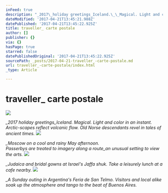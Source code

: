 ```yaml
---
inFeed: true
description: "_2017\_holiday greetings_Iceland.\_\_Magical. Light and color in an instant. Arctic-scapes reflect\_volcanic flow.\_Old Norse\_descendants revel in tales of ancient times."
dateModified: '2017-04-21T13:45:21.988Z'
datePublished: '2017-04-21T13:45:22.925Z'
title: traveller_ carte postale
author: []
publisher: {}
via: {}
hasPage: true
starred: false
datePublishedOriginal: '2017-04-21T13:45:22.925Z'
sourcePath: _posts/2017-04-21-traveller_-carte-postale.md
url: traveller_-carte-postale/index.html
_type: Article

---
```

# traveller\_ carte postale
![](https://the-grid-user-content.s3-us-west-2.amazonaws.com/a82db616-257e-403e-ac6e-096f0962355d.png)

_\_2017 holiday greetings\_Iceland.  Magical. Light and color in an instant. Arctic-scapes reflect volcanic flow. Old Norse descendants revel in tales of ancient times._
![](https://the-grid-user-content.s3-us-west-2.amazonaws.com/43ddf100-2522-4e04-b310-4a14599db682.gif)

_\_Moscow on a cool and rainy May afternoon._  
_Passerbys are treated to imagery along a route\_an unusual setting to view the arts._
![](https://the-grid-user-content.s3-us-west-2.amazonaws.com/162c0510-9c1b-4c3c-80e3-e513e47d8e7c.gif)

_\_Judaica and bridal gowns at Israel's Jaffa shuk. Take a leisurely lunch at a cafe nearby._
![](https://the-grid-user-content.s3-us-west-2.amazonaws.com/5a668e57-a635-40b9-9857-0b52211db904.png)

_\_A Sunday outing in Argentina's Feria de San Telmo. Visitors and local alike soak up the atmosphere and tango to the beat of Buenos Aires._